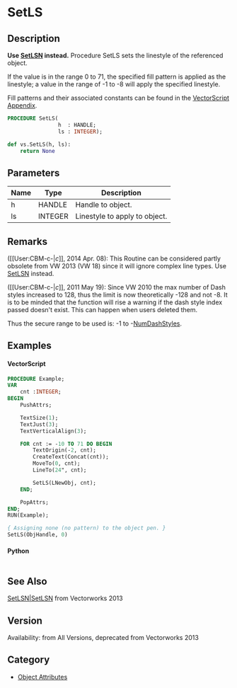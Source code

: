 # SetLS

## Description
<b>Use [SetLSN](SetLSN.md) instead.</b>
Procedure SetLS sets the linestyle of the referenced object.

If the value is in the range 0 to 71, the specified fill pattern is applied as the linestyle; a value in the range of -1 to -8 will apply the specified linestyle.

Fill patterns and their associated constants can be found in the [VectorScript Appendix](../Appendix/pages/Appendix%20E%20-%20Miscellaneous%20Selectors.md#fill-patterns).

```pascal
PROCEDURE SetLS(
				h  : HANDLE;
				ls : INTEGER);
```

```python
def vs.SetLS(h, ls):
    return None
```

## Parameters
|Name|Type|Description|
|---|---|---|
|h|HANDLE|Handle to object.|
|ls|INTEGER|Linestyle to apply to object.|

## Remarks
([[User:CBM-c-|_c_]], 2014 Apr. 08):  This Routine can be considered partly obsolete from VW 2013 (VW 18) since it will ignore complex line types. Use [SetLSN](SetLSN.md) instead.

([[User:CBM-c-|_c_]], 2011 May 19): Since VW 2010 the max number of Dash styles increased to 128, thus the limit is now theoretically -128 and not -8. It is to be minded that the function will rise a warning if the dash style index passed doesn't exist. This can happen when users deleted them. 

Thus the secure range to be used is: -1 to -[NumDashStyles](NumDashStyles.md).

## Examples
#### VectorScript ####
```pascal
PROCEDURE Example;
VAR
    cnt :INTEGER;
BEGIN
    PushAttrs;

    TextSize(1);
    TextJust(3);
    TextVerticalAlign(3);

    FOR cnt := -10 TO 71 DO BEGIN
        TextOrigin(-2, cnt);
        CreateText(Concat(cnt));
        MoveTo(0, cnt);
        LineTo(24", cnt);

        SetLS(LNewObj, cnt);
    END;

    PopAttrs;
END;
RUN(Example);
```

```pascal
{ Assigning none (no pattern) to the object pen. }
SetLS(ObjHandle, 0)
```
#### Python ####
```python

```

## See Also
[SetLSN|SetLSN](SetLSN|SetLSN.md) from Vectorworks 2013

## Version
Availability: from All Versions, deprecated from Vectorworks 2013

## Category
* [Object Attributes](../Categories/Object%20Attributes.md)
